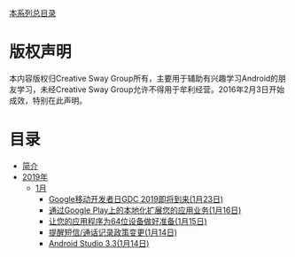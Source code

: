 [本系列总目录](https://github.com/CreativeSwayGroup/Android-developers-blog-CN-cover)

版权声明
=======

本内容版权归Creative Sway Group所有，主要用于辅助有兴趣学习Android的朋友学习，未经Creative Sway Group允许不得用于牟利经营。2016年2月3日开始成效，特别在此声明。

# 目录

* [简介](README.md)
* [2019年]()
    * [1月]()
   		* [Google移动开发者日GDC 2019即将到来(1月23日)](chapters/2019.1.23.md)
    	* [通过Google Play上的本地化扩展您的应用业务(1月16日)](chapters/2019.1.16.md)
        * [让您的应用程序为64位设备做好准备(1月15日)](chapters/2019.1.15.md)
        * [提醒短信/通话记录政策变更(1月14日)](chapters/2019.1.14.policy.md)
        * [Android Studio 3.3(1月14日)](chapters/2019.1.14.studio.md)
